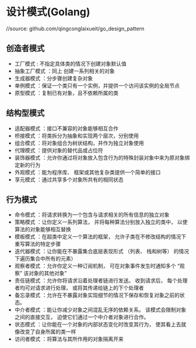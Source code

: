 # 设计模式(Golang)

//source: github.com/qingconglaixueit/go_design_pattern

## 创造者模式

- 工厂模式 : 不指定具体类的情况下创建对象默认值
- 抽象工厂模式 ：同上 创建一系列相关的对象
- 生成器模式 ：分步骤创建复杂对象
- 单例模式 ：保证一个类只有一个实例，并提供一个访问该实例的全局节点
- 原型模式 ：复制已有对象，且不依赖所属的类

## 结构型模式

- 适配器模式 ：接口不兼容的对象能够相互合作
- 桥接模式 ：将类拆分为抽象和实现两个层次，分别使用
- 组合模式 ：将对象组合为树状结构，并作为独立对象使用
- 代理模式 ：提供对象的替代品或占位符
- 装饰器模式 ：允许你通过将对象放入包含行为的特殊封装对象中来为原对象绑定新的行为
- 外观模式 ：能为程序库、 框架或其他复杂类提供一个简单的接口
- 享元模式 ：通过共享多个对象所共有的相同状态

## 行为模式

- 命令模式 ：将请求转换为一个包含与请求相关的所有信息的独立对象
- 策略模式 ：让你定义一系列算法， 并将每种算法分别放入独立的类中， 以使算法的对象能够相互替换
- 模板模式 ：在超类中定义一个算法的框架， 允许子类在不修改结构的情况下重写算法的特定步骤
- 迭代器模式 ：让你能在不暴露集合底层表现形式 （列表、 栈和树等） 的情况下遍历集合中所有的元素）
- 观察者模式 ：允许你定义一种订阅机制， 可在对象事件发生时通知多个 “观察” 该对象的其他对象”
- 责任链模式 ：允许你将请求沿着处理者链进行发送。 收到请求后， 每个处理者均可对请求进行处理， 或将其传递给链上的下个处理者
- 备忘录模式 ：允许在不暴露对象实现细节的情况下保存和恢复对象之前的状态。
- 中介者模式 ：能让你减少对象之间混乱无序的依赖关系。 该模式会限制对象之间的直接交互， 迫使它们通过一个中介者对象进行合作。
- 状态模式 ：让你能在一个对象的内部状态变化时改变其行为， 使其看上去就像改变了自身所属的类一样
- 访问者模式 ：将算法与其所作用的对象隔离开来

